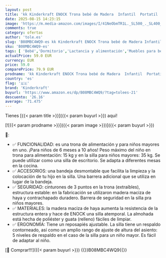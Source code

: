 ```yaml
---
layout: post
title: 'kk Kinderkraft ENOCK Trona bebé de Madera  Infantil  Portatil  para niños  Evolutiva silla alta  Ergonómica  Con accesorios  Barrera y Bandeja  Madera natural'
date: 2025-08-15 14:23:15
image: 'https://m.media-amazon.com/images/I/41NeObmTR1L._SL500_._SL400_.jpg'
comments: true
category: ofertas
author: 'tole.es'
slug: 'B08MBC4WQ9-es kk Kinderkraft ENOCK Trona bebé de Madera Infantil...'
sku: 'B08MBC4WQ9-es'
tags: [ 'Bebé','Dormitorio','Lactancia y alimentación','Muebles para bebé','Taburetes para bebé','Tronas para bebé','Tronas y asientos','bebé','kinderkraft','trona','🇪🇸', ]
actualPrice: 59.0 EUR
currency: EUR
price: 59.0
comparePrice: 79.9 EUR
prodname: 'kk Kinderkraft ENOCK Trona bebé de Madera  Infantil  Portatil  para niños  Evolutiva silla alta  Ergonómica  Con accesorios  Barrera y Bandeja  Madera natural'
country: 'es'
flag: '🇪🇸'
brand: 'Kinderkraft'
buyurl: 'https://www.amazon.es/dp/B08MBC4WQ9/?tag=tolees-21'
descuento: '26.16'
average: '71.475'
---
```


Tienes [{{< param title >}}]({{< param buyurl >}}) aqui!

[![{{< param prodname >}}]({{< param image >}})]({{< param buyurl >}})

🔎:

- ✅ FUNCIONALIDAD: es una trona de alimentación y para niños mayores en uno. ¡Para niños de 6 meses a 10 años! Peso máximo del niño en trona para alimentación: 15 kg y en la silla para niños mayores: 35 kg. Se puede utilizar como una silla de escritorio. Se adapta a diferentes mesas en la cocina.
- ✅ ACCESORIOS: una bandeja desmontable que facilita la limpieza y la colocación de tu hijo en la silla. Una barrera adicional que se utiliza en lugar de la bandeja.
- ✅ SEGURIDAD: cinturones de 3 puntos en la trona (extraíbles), estructura estable: en la fabricación se utilizaron madera maciza de haya y contrachapado duradero. Barrera de seguridad en la silla pra niños mayores.
- ✅ MATERIALES: la madera maciza de haya aumenta la resistencia de la estructura entera y hace de ENOCK una silla atemporal. La almohada está hecha de poliéster y guata (relleno) fáciles de limpiar.
- ✅ ERGONOMÍA: Tiene un reposapiés ajustable. La silla tiene un respaldo contorneado, así como un amplio rango de ajuste de altura del asiento: 5 niveles de respaldo en el caso de la silla para un niño mayor. Es fácil de adaptar al niño.

[🛒 Comprar!!!]({{< param buyurl >}})
{{<world>}}B08MBC4WQ9{{</world>}}
